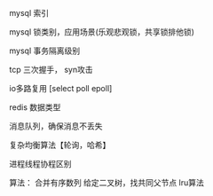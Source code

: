 mysql 索引

mysql 锁类别，应用场景(乐观悲观锁，共享锁排他锁)

mysql 事务隔离级别

tcp 三次握手， syn攻击

io多路复用 [select poll epoll]

redis 数据类型

消息队列，确保消息不丢失

复杂均衡算法【轮询，哈希】

进程线程协程区别


算法：
合并有序数列
给定二叉树，找共同父节点
lru算法


